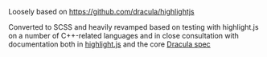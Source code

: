 Loosely based on https://github.com/dracula/highlightjs

Converted to SCSS and heavily revamped based on testing with highlight.js on a
number of C++-related languages and in close consultation with documentation
both in
[highlight.js](https://highlightjs.readthedocs.io/en/latest/css-classes-reference.html)
and the core [Dracula spec](https://spec.draculatheme.com/)
